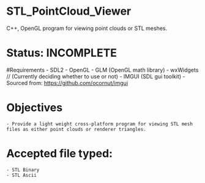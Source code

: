 # STL_PointCloud_Viewer
C++, OpenGL program for viewing point clouds or STL meshes. 

# Status: INCOMPLETE

#Requirements
	- SDL2 
	- OpenGL
	- GLM (OpenGL math library)
	- wxWidgets // (Currently deciding whether to use or not)
	- IMGUI (SDL gui toolkit) - Sourced from: https://github.com/ocornut/imgui

# Objectives
	- Provide a light weight cross-platform program for viewing STL mesh files as either point clouds or renderer triangles. 

# Accepted file typed: 
	- STL Binary
	- STL Ascii

